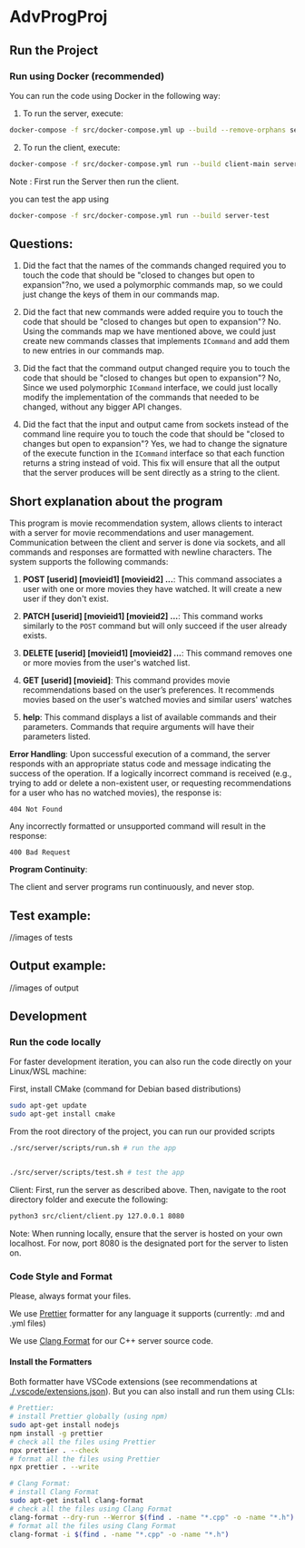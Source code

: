 # AdvProgProj

## Run the Project

### Run using Docker (recommended)

You can run the code using Docker in the following way:

1. To run the server, execute:

```bash
docker-compose -f src/docker-compose.yml up --build --remove-orphans server-main
```

2. To run the client, execute:

```bash
docker-compose -f src/docker-compose.yml run --build client-main server-main 8080
```

Note : First run the Server then run the client.

you can test the app using

```bash
docker-compose -f src/docker-compose.yml run --build server-test
```

## Questions:

1. Did the fact that the names of the commands changed required you to touch the code that should be "closed
   to changes but open to expansion"?no, we used a polymorphic commands map, so we could just change the keys of them in our commands map.

2. Did the fact that new commands were added require you to touch the code that should be "closed
   to changes but open to expansion"? No. Using the commands map we have mentioned above, we could just create new commands classes that implements `ICommand` and add them to new entries in our commands map.

3. Did the fact that the command output changed require you to touch the code that should be "closed
   to changes but open to expansion"? No, Since we used polymorphic `ICommand` interface, we could just locally modify the implementation of the commands that needed to be changed, without any bigger API changes.

4. Did the fact that the input and output came from sockets instead of the command line require you to touch the code that should be "closed to changes but open to expansion"? Yes, we had to change the signature of the execute function in the `ICommand` interface so that each function returns a string instead of void. This fix will ensure that all the output that the server produces will be sent directly as a string to the client.

## Short explanation about the program

This program is movie recommendation system, allows clients to interact with a server for movie recommendations and user management. Communication between the client and server is done via sockets, and all commands and responses are formatted with newline characters. The system supports the following commands:

1. **POST [userid] [movieid1] [movieid2] ...**: This command associates a user with one or more movies they have watched. It will create a new user if they don't exist.

2. **PATCH [userid] [movieid1] [movieid2] ...**: This command works similarly to the `POST` command but will only succeed if the user already exists.

3. **DELETE [userid] [movieid1] [movieid2] ...**: This command removes one or more movies from the user's watched list.

4. **GET [userid] [movieid]**: This command provides movie recommendations based on the user’s preferences. It recommends movies based on the user's watched movies and similar users' watches

5. **help**: This command displays a list of available commands and their parameters. Commands that require arguments will have their parameters listed.

**Error Handling**:
Upon successful execution of a command, the server responds with an appropriate status code and message indicating the success of the operation. If a logically incorrect command is received (e.g., trying to add or delete a non-existent user, or requesting recommendations for a user who has no watched movies), the response is:

```
404 Not Found
```

Any incorrectly formatted or unsupported command will result in the response:

```
400 Bad Request
```

**Program Continuity**:

The client and server programs run continuously, and never stop.

## Test example:

//images of tests

## Output example:

//images of output

## Development

### Run the code locally

For faster development iteration, you can also run the code directly on your Linux/WSL machine:

First, install CMake (command for Debian based distributions)

```bash
sudo apt-get update
sudo apt-get install cmake
```

From the root directory of the project, you can run our provided scripts

```bash
./src/server/scripts/run.sh # run the app


./src/server/scripts/test.sh # test the app
```

Client: First, run the server as described above. Then, navigate to the root directory folder and execute the following:

```bash
python3 src/client/client.py 127.0.0.1 8080
```

Note: When running locally, ensure that the server is hosted on your own localhost. For now, port 8080 is the designated port for the server to listen on.

### Code Style and Format

Please, always format your files.

We use [Prettier](https://prettier.io/) formatter for any language it supports (currently: .md and .yml files)

We use [Clang Format](https://clang.llvm.org/docs/ClangFormat.html) for our C++ server source code.

#### Install the Formatters

Both formatter have VSCode extensions (see recommendations at [./.vscode/extensions.json](./.vscode/extensions.json)).
But you can also install and run them using CLIs:

```bash
# Prettier:
# install Prettier globally (using npm)
sudo apt-get install nodejs
npm install -g prettier
# check all the files using Prettier
npx prettier . --check
# format all the files using Prettier
npx prettier . --write

# Clang Format:
# install Clang Format
sudo apt-get install clang-format
# check all the files using Clang Format
clang-format --dry-run --Werror $(find . -name "*.cpp" -o -name "*.h")
# format all the files using Clang Format
clang-format -i $(find . -name "*.cpp" -o -name "*.h")
```
